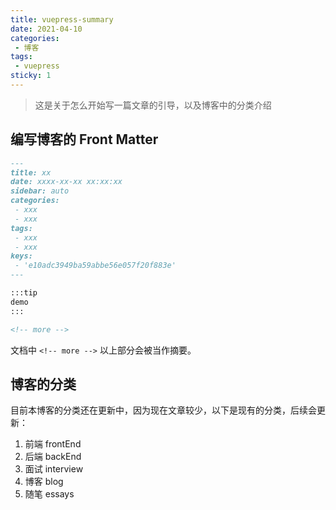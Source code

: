 ```yaml
---
title: vuepress-summary
date: 2021-04-10
categories:
 - 博客
tags:
 - vuepress
sticky: 1
---
```


<!-- more -->


> 这是关于怎么开始写一篇文章的引导，以及博客中的分类介绍

## 编写博客的 Front Matter

```markdown
---
title: xx
date: xxxx-xx-xx xx:xx:xx
sidebar: auto
categories:
 - xxx
 - xxx
tags:
 - xxx
 - xxx
keys:
 - 'e10adc3949ba59abbe56e057f20f883e'
---

:::tip
demo
:::

<!-- more -->
```

文档中 `<!-- more -->` 以上部分会被当作摘要。



## 博客的分类

目前本博客的分类还在更新中，因为现在文章较少，以下是现有的分类，后续会更新：

1. 前端 frontEnd
2. 后端 backEnd
3. 面试 interview
4. 博客 blog
5. 随笔 essays

